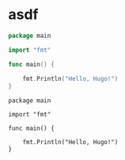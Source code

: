 # asdf

``` go
package main

import "fmt"

func main() {
    
    fmt.Println("Hello, Hugo!")
}
```

``` {#go}
package main

import "fmt"

func main() {
    
    fmt.Println("Hello, Hugo!")
}
```
